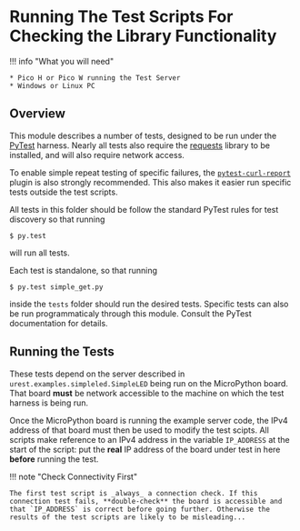 # Running The Test Scripts For Checking the Library Functionality

!!! info "What you will need"

    * Pico H or Pico W running the Test Server
    * Windows or Linux PC

## Overview

This module describes a number of tests, designed to be run under the [PyTest](https://docs.pytest.org/en/7.2.x/contents.html) harness. Nearly all tests also require the [requests](https://requests.readthedocs.io/en/latest) library to be installed, and will also require network access.

To enable simple repeat testing of specific failures, the [`pytest-curl-report`](https://pypi.org/project/pytest-curl-report/) plugin is also strongly recommended. This also makes it easier run specific tests outside the test scripts.

All tests in this folder should be follow the standard PyTest rules for test discovery so that running

```
$ py.test
```

will run all tests.

Each test is standalone, so that running

```
$ py.test simple_get.py
```

inside the `tests` folder should run the desired tests. Specific tests can also be run programmaticaly through this module. Consult the PyTest documentation for details.

## Running the Tests

These tests depend on the server described in `urest.examples.simpleled.SimpleLED` being run on the MicroPython board. That board **must** be network accessible to the machine on which the test harness is being run.

Once the MicroPython board is running the example server code, the IPv4 address of that board must then be used to modify the test scipts. All scripts make reference to an IPv4 address in the variable `IP_ADDRESS` at the start of the script: put the **real** IP address of the board under test in here **before** running the test.

!!! note "Check Connectivity First"

    The first test script is _always_ a connection check. If this connection test fails, **double-check** the board is accessible and that `IP_ADDRESS` is correct before going further. Otherwise the results of the test scripts are likely to be misleading...

